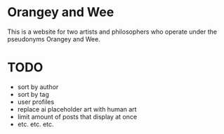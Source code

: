 # Orangey and Wee

This is a website for two artists and philosophers who operate under the pseudonyms Orangey and Wee.

# TODO

- sort by author
- sort by tag
- user profiles
- replace ai placeholder art with human art
- limit amount of posts that display at once
- etc. etc. etc.